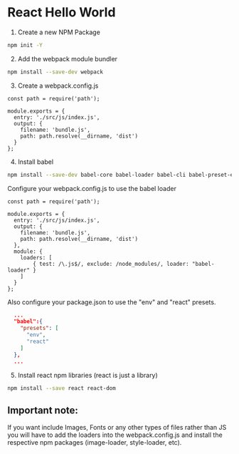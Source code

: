 # React Hello World

1.  Create a new NPM Package

```sh
npm init -Y
```

2.  Add the webpack module bundler

```sh
npm install --save-dev webpack
```

3.  Create a webpack.config.js

```
const path = require('path');

module.exports = {
  entry: './src/js/index.js',
  output: {
    filename: 'bundle.js',
    path: path.resolve(__dirname, 'dist')
  }
};
```

4.  Install babel

```sh
npm install --save-dev babel-core babel-loader babel-cli babel-preset-env
```

Configure your webpack.config.js to use the babel loader

```
const path = require('path');

module.exports = {
  entry: './src/js/index.js',
  output: {
    filename: 'bundle.js',
    path: path.resolve(__dirname, 'dist')
  },
  module: {
    loaders: [
        { test: /\.js$/, exclude: /node_modules/, loader: "babel-loader" }
    ]
  }
};
```

Also configure your package.json to use the "env" and "react" presets.

```json
  ...
  "babel":{
    "presets": [
      "env",
      "react"
    ]
  },
  ...
```

5.  Install react npm libraries (react is just a library)

```sh
npm install --save react react-dom
```

## Important note:

If you want include Images, Fonts or any other types of files rather than JS you will have to add the loaders into the webpack.config.js and install the respective npm packages (image-loader, style-loader, etc).
